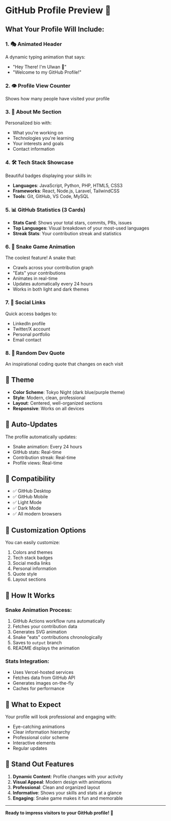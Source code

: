 # GitHub Profile Preview 👀

## What Your Profile Will Include:

### 1. 🎭 Animated Header
A dynamic typing animation that says:
- "Hey There! I'm Ulwan 👋"
- "Welcome to my GitHub Profile!"

### 2. 👁️ Profile View Counter
Shows how many people have visited your profile

### 3. 🚀 About Me Section
Personalized bio with:
- What you're working on
- Technologies you're learning
- Your interests and goals
- Contact information

### 4. 🛠️ Tech Stack Showcase
Beautiful badges displaying your skills in:
- **Languages**: JavaScript, Python, PHP, HTML5, CSS3
- **Frameworks**: React, Node.js, Laravel, TailwindCSS
- **Tools**: Git, GitHub, VS Code, MySQL

### 5. 📊 GitHub Statistics (3 Cards)
- **Stats Card**: Shows your total stars, commits, PRs, issues
- **Top Languages**: Visual breakdown of your most-used languages
- **Streak Stats**: Your contribution streak and statistics

### 6. 🐍 Snake Game Animation
The coolest feature! A snake that:
- Crawls across your contribution graph
- "Eats" your contributions
- Animates in real-time
- Updates automatically every 24 hours
- Works in both light and dark themes

### 7. 🤝 Social Links
Quick access badges to:
- LinkedIn profile
- Twitter/X account
- Personal portfolio
- Email contact

### 8. 💭 Random Dev Quote
An inspirational coding quote that changes on each visit

## 🎨 Theme
- **Color Scheme**: Tokyo Night (dark blue/purple theme)
- **Style**: Modern, clean, professional
- **Layout**: Centered, well-organized sections
- **Responsive**: Works on all devices

## 🔄 Auto-Updates
The profile automatically updates:
- Snake animation: Every 24 hours
- GitHub stats: Real-time
- Contribution streak: Real-time
- Profile views: Real-time

## 📱 Compatibility
- ✅ GitHub Desktop
- ✅ GitHub Mobile
- ✅ Light Mode
- ✅ Dark Mode
- ✅ All modern browsers

## 🎯 Customization Options

You can easily customize:
1. Colors and themes
2. Tech stack badges
3. Social media links
4. Personal information
5. Quote style
6. Layout sections

## 🚀 How It Works

### Snake Animation Process:
1. GitHub Actions workflow runs automatically
2. Fetches your contribution data
3. Generates SVG animation
4. Snake "eats" contributions chronologically
5. Saves to `output` branch
6. README displays the animation

### Stats Integration:
- Uses Vercel-hosted services
- Fetches data from GitHub API
- Generates images on-the-fly
- Caches for performance

## 📸 What to Expect

Your profile will look professional and engaging with:
- Eye-catching animations
- Clear information hierarchy
- Professional color scheme
- Interactive elements
- Regular updates

## 🎉 Stand Out Features

1. **Dynamic Content**: Profile changes with your activity
2. **Visual Appeal**: Modern design with animations
3. **Professional**: Clean and organized layout
4. **Informative**: Shows your skills and stats at a glance
5. **Engaging**: Snake game makes it fun and memorable

---

**Ready to impress visitors to your GitHub profile! 🌟**
